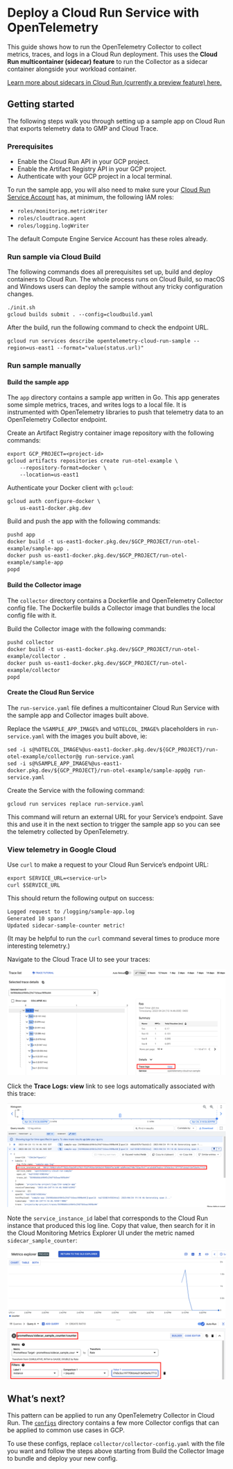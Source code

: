 # Deploy a Cloud Run Service with OpenTelemetry

This guide shows how to run the OpenTelemetry Collector to collect metrics,
traces, and logs in a Cloud Run deployment. This uses the **Cloud Run
multicontainer (sidecar) feature** to run the Collector as a sidecar container
alongside your workload container.

[Learn more about sidecars in Cloud Run (currently a preview feature)
here.](https://cloud.google.com/run/docs/deploying#multicontainer)

## Getting started

The following steps walk you through setting up a sample app on Cloud Run that
exports telemetry data to GMP and Cloud Trace.

### Prerequisites

* Enable the Cloud Run API in your GCP project.
* Enable the Artifact Registry API in your GCP project.
* Authenticate with your GCP project in a local terminal.

To run the sample app, you will also need to make sure your [Cloud Run Service
Account](https://cloud.google.com/run/docs/configuring/service-accounts) has, at
minimum, the following IAM roles:

* `roles/monitoring.metricWriter`
* `roles/cloudtrace.agent`
* `roles/logging.logWriter`

The default Compute Engine Service Account has these roles already.

### Run sample via Cloud Build

The following commands does all prerequisites set up, build and deploy containers to Cloud Run. The whole process runs on Cloud Build, so macOS and Windows users can deploy the sample without any tricky configuration changes.

```console
./init.sh
gcloud builds submit . --config=cloudbuild.yaml
```

After the build, run the following command to check the endpoint URL.

```console
gcloud run services describe opentelemetry-cloud-run-sample --region=us-east1 --format="value(status.url)"
```

### Run sample manually

#### Build the sample app

The `app` directory contains a sample app written in Go. This app generates some
simple metrics, traces, and writes logs to a local file. It is instrumented with
OpenTelemetry libraries to push that telemetry data to an OpenTelemetry
Collector endpoint.

Create an Artifact Registry container image repository with the following
commands:

```
export GCP_PROJECT=<project-id>
gcloud artifacts repositories create run-otel-example \
    --repository-format=docker \
    --location=us-east1
```

Authenticate your Docker client with `gcloud`:

```
gcloud auth configure-docker \
    us-east1-docker.pkg.dev
```

Build and push the app with the following commands:

```
pushd app
docker build -t us-east1-docker.pkg.dev/$GCP_PROJECT/run-otel-example/sample-app .
docker push us-east1-docker.pkg.dev/$GCP_PROJECT/run-otel-example/sample-app
popd
```

#### Build the Collector image

The `collector` directory contains a Dockerfile and OpenTelemetry Collector
config file. The Dockerfile builds a Collector image that bundles the local
config file with it.

Build the Collector image with the following commands:

```
pushd collector
docker build -t us-east1-docker.pkg.dev/$GCP_PROJECT/run-otel-example/collector .
docker push us-east1-docker.pkg.dev/$GCP_PROJECT/run-otel-example/collector
popd
```

#### Create the Cloud Run Service

The `run-service.yaml` file defines a multicontainer Cloud Run Service with the
sample app and Collector images built above.

Replace the `%SAMPLE_APP_IMAGE%` and `%OTELCOL_IMAGE%` placeholders in
`run-service.yaml` with the images you built above, ie:

```
sed -i s@%OTELCOL_IMAGE%@us-east1-docker.pkg.dev/${GCP_PROJECT}/run-otel-example/collector@g run-service.yaml
sed -i s@%SAMPLE_APP_IMAGE%@us-east1-docker.pkg.dev/${GCP_PROJECT}/run-otel-example/sample-app@g run-service.yaml
```

Create the Service with the following command:

```
gcloud run services replace run-service.yaml
```

This command will return an external URL for your Service’s endpoint. Save this
and use it in the next section to trigger the sample app so you can see the
telemetry collected by OpenTelemetry.

### View telemetry in Google Cloud

Use `curl` to make a request to your Cloud Run Service’s endpoint URL:

```
export SERVICE_URL=<service-url>
curl $SERVICE_URL
```

This should return the following output on success:

```
Logged request to /logging/sample-app.log
Generated 10 spans!
Updated sidecar-sample-counter metric!
```

(It may be helpful to run the `curl` command several times to produce
more interesting telemetry.)

Navigate to the Cloud Trace UI to see your traces:

![sample trace in Cloud Trace UI](./docs/cloud-trace.png)

Click the **Trace Logs: view** link to see logs automatically associated with
this trace:

![sample logs in Cloud Logging UI](./docs/cloud-logging.png)

Note the `service_instance_id` label that corresponds to the Cloud Run instance
that produced this log line. Copy that value, then search for it in the Cloud
Monitoring Metrics Explorer UI under the metric named `sidecar_sample_counter`:

![sample metric in Metrics Explorer UI](./docs/cloud-monitoring.png)

## What’s next?

This pattern can be applied to run any OpenTelemetry Collector in Cloud Run. The
[`configs`](configs/) directory contains a few more Collector configs that can
be applied to common use cases in GCP.

To use these configs, replace `collector/collector-config.yaml` with the file
you want and follow the steps above starting from Build the Collector Image to
bundle and deploy your new config.
